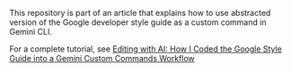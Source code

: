 This repository is part of an article that explains how to use abstracted version of the Google developer style guide as a custom command in Gemini CLI. 

For a complete tutorial, see [Editing with AI: How I Coded the Google Style Guide into a Gemini Custom Commands Workflow](https://medium.com/@shwetashetye/editing-with-ai-how-i-coded-the-google-style-guide-into-a-gemini-custom-commands-workflow-06086eed75a2)
